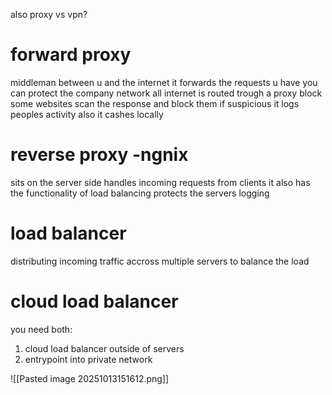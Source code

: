 
also proxy vs vpn?

# forward proxy
middleman between u and the internet
it forwards the requests u have
you can protect the company network
all internet is routed trough a proxy
block some websites
scan the response and block them if suspicious
it logs peoples activity
also it cashes locally 

# reverse proxy -ngnix
sits on the server side
handles incoming requests from clients
it also has the functionality of load balancing
protects the servers
logging

# load balancer
distributing incoming traffic accross multiple servers to balance the load

# cloud load balancer
you need both:
1. cloud load balancer outside of servers
2. entrypoint into private network

![[Pasted image 20251013151612.png]]